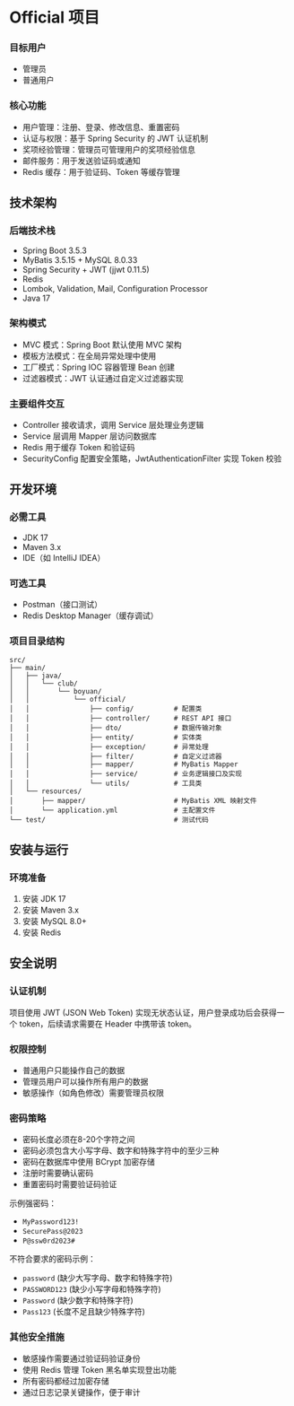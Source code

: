 # Official 项目

### 目标用户
- 管理员
- 普通用户

### 核心功能
- 用户管理：注册、登录、修改信息、重置密码
- 认证与权限：基于 Spring Security 的 JWT 认证机制
- 奖项经验管理：管理员可管理用户的奖项经验信息
- 邮件服务：用于发送验证码或通知
- Redis 缓存：用于验证码、Token 等缓存管理

## 技术架构

### 后端技术栈
- Spring Boot 3.5.3
- MyBatis 3.5.15 + MySQL 8.0.33
- Spring Security + JWT (jjwt 0.11.5)
- Redis
- Lombok, Validation, Mail, Configuration Processor
- Java 17

### 架构模式
- MVC 模式：Spring Boot 默认使用 MVC 架构
- 模板方法模式：在全局异常处理中使用
- 工厂模式：Spring IOC 容器管理 Bean 创建
- 过滤器模式：JWT 认证通过自定义过滤器实现

### 主要组件交互
- Controller 接收请求，调用 Service 层处理业务逻辑
- Service 层调用 Mapper 层访问数据库
- Redis 用于缓存 Token 和验证码
- SecurityConfig 配置安全策略，JwtAuthenticationFilter 实现 Token 校验

## 开发环境

### 必需工具
- JDK 17
- Maven 3.x
- IDE（如 IntelliJ IDEA）

### 可选工具
- Postman（接口测试）
- Redis Desktop Manager（缓存调试）

### 项目目录结构
```
src/
├── main/
│   ├── java/
│   │   └── club/
│   │       └── boyuan/
│   │           └── official/
│   │               ├── config/          # 配置类
│   │               ├── controller/      # REST API 接口
│   │               ├── dto/             # 数据传输对象
│   │               ├── entity/          # 实体类
│   │               ├── exception/       # 异常处理
│   │               ├── filter/          # 自定义过滤器
│   │               ├── mapper/          # MyBatis Mapper
│   │               ├── service/         # 业务逻辑接口及实现
│   │               └── utils/           # 工具类
│   └── resources/
│       ├── mapper/                      # MyBatis XML 映射文件
│       └── application.yml              # 主配置文件
└── test/                                # 测试代码
```

## 安装与运行

### 环境准备
1. 安装 JDK 17
2. 安装 Maven 3.x
3. 安装 MySQL 8.0+
4. 安装 Redis


## 安全说明

### 认证机制
项目使用 JWT (JSON Web Token) 实现无状态认证，用户登录成功后会获得一个 token，后续请求需要在 Header 中携带该 token。

### 权限控制
- 普通用户只能操作自己的数据
- 管理员用户可以操作所有用户的数据
- 敏感操作（如角色修改）需要管理员权限

### 密码策略
- 密码长度必须在8-20个字符之间
- 密码必须包含大小写字母、数字和特殊字符中的至少三种
- 密码在数据库中使用 BCrypt 加密存储
- 注册时需要确认密码
- 重置密码时需要验证码验证

示例强密码：
- `MyPassword123!`
- `SecurePass@2023`
- `P@ssw0rd2023#`

不符合要求的密码示例：
- `password` (缺少大写字母、数字和特殊字符)
- `PASSWORD123` (缺少小写字母和特殊字符)
- `Password` (缺少数字和特殊字符)
- `Pass123` (长度不足且缺少特殊字符)

### 其他安全措施
- 敏感操作需要通过验证码验证身份
- 使用 Redis 管理 Token 黑名单实现登出功能
- 所有密码都经过加密存储
- 通过日志记录关键操作，便于审计

